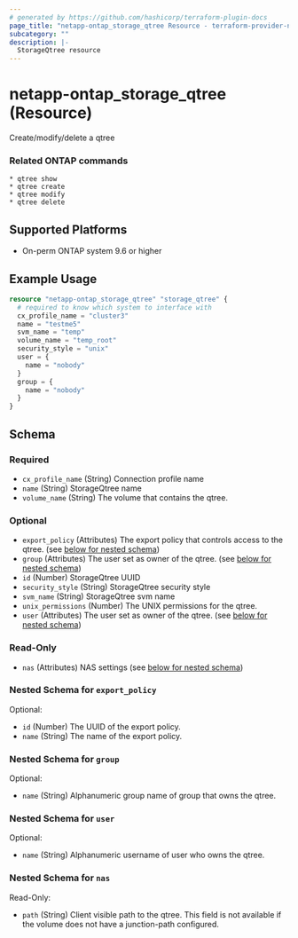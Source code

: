 ```yaml
---
# generated by https://github.com/hashicorp/terraform-plugin-docs
page_title: "netapp-ontap_storage_qtree Resource - terraform-provider-netapp-ontap"
subcategory: ""
description: |-
  StorageQtree resource
---
```


# netapp-ontap_storage_qtree (Resource)

Create/modify/delete a qtree

### Related ONTAP commands
```commandline
* qtree show
* qtree create
* qtree modify
* qtree delete
```

## Supported Platforms
* On-perm ONTAP system 9.6 or higher

## Example Usage

```terraform
resource "netapp-ontap_storage_qtree" "storage_qtree" {
  # required to know which system to interface with
  cx_profile_name = "cluster3"
  name = "testme5"
  svm_name = "temp"
  volume_name = "temp_root"
  security_style = "unix" 
  user = {
    name = "nobody"
  }
  group = {
    name = "nobody"
  }
}
```

<!-- schema generated by tfplugindocs -->
## Schema

### Required

- `cx_profile_name` (String) Connection profile name
- `name` (String) StorageQtree name
- `volume_name` (String) The volume that contains the qtree.

### Optional

- `export_policy` (Attributes) The export policy that controls access to the qtree. (see [below for nested schema](#nestedatt--export_policy))
- `group` (Attributes) The user set as owner of the qtree. (see [below for nested schema](#nestedatt--group))
- `id` (Number) StorageQtree UUID
- `security_style` (String) StorageQtree security style
- `svm_name` (String) StorageQtree svm name
- `unix_permissions` (Number) The UNIX permissions for the qtree.
- `user` (Attributes) The user set as owner of the qtree. (see [below for nested schema](#nestedatt--user))

### Read-Only

- `nas` (Attributes) NAS settings (see [below for nested schema](#nestedatt--nas))

<a id="nestedatt--export_policy"></a>
### Nested Schema for `export_policy`

Optional:

- `id` (Number) The UUID of the export policy.
- `name` (String) The name of the export policy.


<a id="nestedatt--group"></a>
### Nested Schema for `group`

Optional:

- `name` (String) Alphanumeric group name of group that owns the qtree.


<a id="nestedatt--user"></a>
### Nested Schema for `user`

Optional:

- `name` (String) Alphanumeric username of user who owns the qtree.


<a id="nestedatt--nas"></a>
### Nested Schema for `nas`

Read-Only:

- `path` (String) Client visible path to the qtree. This field is not available if the volume does not have a junction-path configured.
